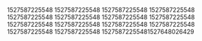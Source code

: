 1527587225548
1527587225548
1527587225548
1527587225548
1527587225548
1527587225548
1527587225548
1527587225548
1527587225548
1527587225548
1527587225548
1527587225548
1527587225548
1527587225548
15275872255481527648026429